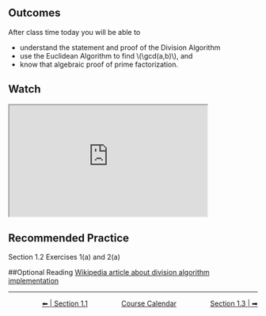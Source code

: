 

## Outcomes
After class time today you will be able to

* understand the statement and proof of the Division Algorithm
* use the Euclidean Algorithm to find \\(\gcd(a,b)\\), and
* know that algebraic proof of prime factorization.

## Watch
<iframe style="width: 400px; height: 225px;" title="m425-Division Algorithm" src="https://uweau.instructure.com/courses/496410/external_tools/retrieve?display=borderless&amp;url=https%3A%2F%2F2370711-5.kaf.kaltura.com%2Fbrowseandembed%2Findex%2Fmedia%2Fentryid%2F1_wtemmfod%2FshowDescription%2Ffalse%2FshowTitle%2Ffalse%2FshowTags%2Ffalse%2FshowDuration%2Ffalse%2FshowOwner%2Ffalse%2FshowUploadDate%2Ffalse%2FplayerSize%2F400x225%2FplayerSkin%2F42909941%2F" width="400" height="225" allowfullscreen="allowfullscreen" webkitallowfullscreen="webkitallowfullscreen" mozallowfullscreen="mozallowfullscreen" allow="geolocation *; microphone *; camera *; midi *; encrypted-media *; autoplay *" data-mce-fragment="1"></iframe>

## Recommended Practice
Section 1.2 Exercises 1(a) and 2(a)

##Optional Reading
<a href="https://en.wikipedia.org/wiki/Division_algorithm">Wikipedia article about division algorithm implementation


 
<hr class="dashed double-spacing">

<div class = "justify" style="display:flex;justify-content:space-between;">
    <div sytle="align:left">
        <a class="btn info" href="page:📓 Section 1.1">⬅ | Section 1.1</a>
    </div>
    <div style="align:center">
        <a class="btn warning" href="page:📅 Full Course Schedule - Subject to Change">Course Calendar</a>
    </div>
    <div style="align:right">
        <a class="btn info" href="page:📓 Section 1.3 Part 1">Section 1.3 | ➡</a>
    </div>
</div>


